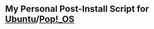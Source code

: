 # My Personal Post-Install Script for [Ubuntu](https://ubuntu.com/desktop)/[Pop!_OS](https://pop.system76.com/)

